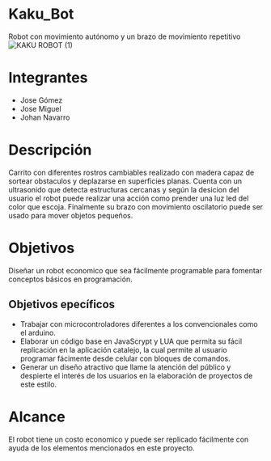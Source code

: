 # Kaku_Bot
Robot con movimiento autónomo y un brazo de movimiento repetitivo
![KAKU ROBOT (1)](https://github.com/DonJoseGo/Kaku_Bot/assets/133617253/1999c4d5-5b70-4be3-87db-040cfbee8dd7)

# Integrantes
* Jose Gómez
* Jose Miguel
* Johan Navarro
# Descripción
  Carrito con diferentes rostros cambiables realizado con madera capaz de sortear obstaculos y deplazarse en superficies planas. Cuenta con un ultrasonido que detecta estructuras cercanas y según la desicion del usuario el robot puede realizar una acción como prender una luz led del color que escoja. Finalmente su brazo con movimiento oscilatorio puede ser usado para mover objetos pequeños.
# Objetivos
Diseñar un robot economico que sea fácilmente programable para fomentar conceptos básicos en programación.
## Objetivos epecíficos 
* Trabajar con microcontroladores diferentes a los convencionales como el arduino.
* Elaborar un código base en JavaScrypt y LUA que permita su fácil replicación en la aplicación catalejo, la cual permite al usuario programar fácimente desde celular con bloques de comandos.
* Generar un diseño atractivo que llame la atención del público y despierte el interés de los usuarios en la elaboración de proyectos de este estilo.
# Alcance
El robot tiene un costo economico y puede ser replicado fácilmente con ayuda de los elementos mencionados en este proyecto.
